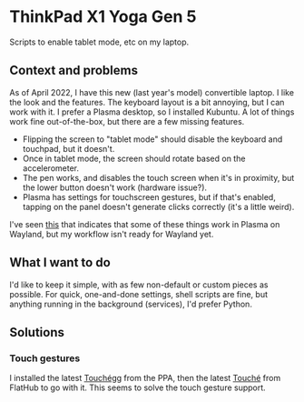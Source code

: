 # ThinkPad X1 Yoga Gen 5

Scripts to enable tablet mode, etc on my laptop.

## Context and problems

As of April 2022, I have this new (last year's model) convertible laptop. I like the
look and the features. The keyboard layout is a bit annoying, but I can work with it.
I prefer a Plasma desktop, so I installed Kubuntu. A lot of things work fine
out-of-the-box, but there are a few missing features.

* Flipping the screen to "tablet mode" should disable the keyboard and touchpad, but
  it doesn't.
* Once in tablet mode, the screen should rotate based on the accelerometer.
* The pen works, and disables the touch screen when it's in proximity, but the lower
  button doesn't work (hardware issue?).
* Plasma has settings for touchscreen gestures, but if that's enabled, tapping on the
  panel doesn't generate clicks correctly (it's a little weird).

I've seen [this](https://askubuntu.com/a/1257454) that indicates that some of these
things work in Plasma on Wayland, but my workflow isn't ready for Wayland yet.

## What I want to do

I'd like to keep it simple, with as few non-default or custom pieces as possible. For
quick, one-and-done settings, shell scripts are fine, but anything running in the
background (services), I'd prefer Python.

## Solutions

### Touch gestures

I installed the latest [Touchégg](https://github.com/JoseExposito/touchegg) from the PPA, then the latest [Touché](https://github.com/JoseExposito/touche) from FlatHub to
go with it. This seems to solve the touch gesture support.
